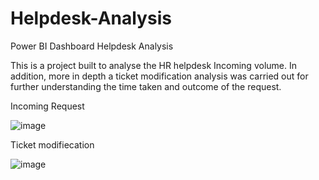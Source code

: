 # Helpdesk-Analysis

Power BI Dashboard Helpdesk Analysis

This is a project built to analyse the HR helpdesk Incoming volume. In addition, more in depth a ticket modification analysis was carried out for further understanding the time taken and outcome of the request.

Incoming Request

![image](https://user-images.githubusercontent.com/58686831/211332224-78431cb5-e41a-4520-94ab-511e6e2c23f5.png)


Ticket modifiecation

![image](https://user-images.githubusercontent.com/58686831/211333308-cd95cc48-e548-4122-8276-df452b2127a9.png)
